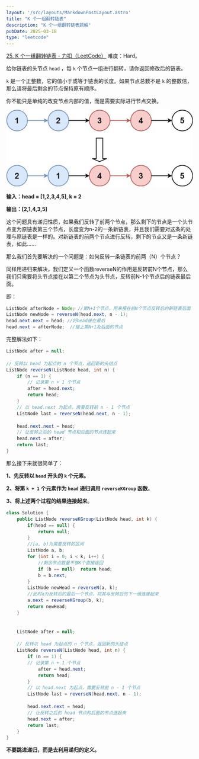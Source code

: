 ```yaml
---
layout: '/src/layouts/MarkdownPostLayout.astro'
title: "K 个一组翻转链表"  
description: "K 个一组翻转链表题解"  
pubDate: 2025-03-18   
type: "leetcode" 
---
```

[25. K 个一组翻转链表 - 力扣（LeetCode）](https://leetcode.cn/problems/reverse-nodes-in-k-group/description/) 
难度：Hard。

给你链表的头节点 `head` ，每 `k` 个节点一组进行翻转，请你返回修改后的链表。

`k` 是一个正整数，它的值小于或等于链表的长度。如果节点总数不是 `k` 的整数倍，那么请将最后剩余的节点保持原有顺序。

你不能只是单纯的改变节点内部的值，而是需要实际进行节点交换。

![image.png](https://raw.githubusercontent.com/moiseak/blogimg/main/img/20250318191806.png)

**输入：head = [1,2,3,4,5], k = 2**

**输出：[2,1,4,3,5]**

这个问题具有递归性质，如果我们反转了前两个节点，那么剩下的节点是一个头节点变为原链表第三个节点，长度变为n-2的一条新链表，并且我们需要对这条的处理与原链表是一样的。对新链表的前两个节点进行反转，剩下的节点又是一条新链表，如此......

那么我们首先要解决的一个问题是：如何反转一条链表的前两（N）个节点？

同样用递归来解决，我们定义一个函数reverseN的作用是反转前N个节点，那么我们只需要将头节点接在以第二个节点为头节点，反转前N-1个节点后的链表最后面。

即：

```Java
ListNode afterNode = Node; //第N+1个节点，用来接在前N个节点反转后的新链表后面
ListNode newNode = reverseN(head.next, n - 1);
head.next.next = head; //将head接在最后
head.next = afterNode;  //接上第N+1及后面的节点
```

完整解法如下：

```java
ListNode after = null;

// 反转以 head 为起点的 n 个节点，返回新的头结点
ListNode reverseN(ListNode head, int n) {
    if (n == 1) {
        // 记录第 n + 1 个节点
        after = head.next;
        return head;
    }
    // 以 head.next 为起点，需要反转前 n - 1 个节点
    ListNode last = reverseN(head.next, n - 1);

    head.next.next = head;
    // 让反转之后的 head 节点和后面的节点连起来
    head.next = after;
    return last;
}
```

那么接下来就很简单了：

**1、先反转以 `head` 开头的 `k` 个元素。**

**2、将第 `k + 1` 个元素作为 `head` 递归调用 `reverseKGroup` 函数**。

**3、将上述两个过程的结果连接起来**。

```Java
class Solution {
    public ListNode reverseKGroup(ListNode head, int k) {
		if(head == null) {
			return null;
		}
		//[a, b)为需要反转的区间
		ListNode a, b;
		for (int i = 0; i < k; i++) {
			//剩余节点数量不够K个直接返回
			if (b == null)  return head;
			b = b.next;
		}
		ListNode newHead = reverseN(a, k);
		//此时a为反转后的最后一个节点，将其与反转后的下一组连接起来
		a.next = reverseKGroup(b, k);
		return newHead;
    }

	
	ListNode after = null;
	
	// 反转以 head 为起点的 n 个节点，返回新的头结点
	ListNode reverseN(ListNode head, int n) {
		if (n == 1) {
		// 记录第 n + 1 个节点
			after = head.next;
			return head;
		}
		// 以 head.next 为起点，需要反转前 n - 1 个节点
		ListNode last = reverseN(head.next, n - 1);
		
		head.next.next = head;
		// 让反转之后的 head 节点和后面的节点连起来
		head.next = after;
		return last;
	}
}
```

**不要跳进递归，而是去利用递归的定义。**
